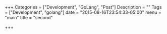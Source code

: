 +++
Categories = ["Development", "GoLang", "Post"]
Description = ""
Tags = ["Development", "golang"]
date = "2015-08-16T23:54:33-05:00"
menu = "main"
title = "second"

+++

